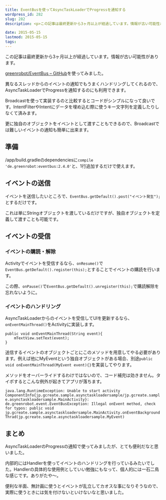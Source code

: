 ```yaml
---
title: EventBusを使ってAsyncTaskLoaderでProgressを通知する
wordpress_id: 282
slug: 282
description: <p>この記事は最終更新から3ヶ月以上が経過しています。情報が古い可能性があります。greenrobot/EventBus &#8211; GitHubを使ってみました。 異なるスレッドからのイベントの通知でもうまくハンドリン [&hellip;]</p>

date: 2015-05-15
lastmod: 2015-05-15
tags: 
---
```


<div id="wppda_alert">この記事は最終更新から3ヶ月以上が経過しています。情報が古い可能性があります。</div><p><a href="https://github.com/greenrobot/EventBus">greenrobot/EventBus &#8211; GitHub</a>を使ってみました。</p>
<p>異なるスレッドからのイベントの通知でもうまくハンドリングしてくれるので、AsyncTaskLoaderでProgressを通知するのにも利用できます。</p>
<p>Broadcastを使って実装するのと比較するとコードがシンプルになって良いです。IntentFilterやIntentにデータを埋め込む際に使うキー文字列を定義したりしなくて済みます。</p>
<p>更に独自のオブジェクトをイベントとして渡すこともできるので、Broadcastでは難しいイベントの通知も簡単に出来ます。</p>
<h2>準備</h2>
<p>/app/build.gradleのdependenciesに<code>compile 'de.greenrobot:eventbus:2.4.0'</code>と、1行追加するだけで使えます。</p>
<h2>イベントの送信</h2>
<p>イベントを送信したいところで、<code>EventBus.getDefault().post("イベント発生");</code>とするだけです。</p>
<p>これは単にStringオブジェクトを渡しているだけですが、独自オブジェクトを定義して渡すことも可能です。</p>
<h2>イベントの受信</h2>
<h3>イベントの購読・解除</h3>
<p>Activityでイベントを受信するなら、<code>onResume()</code>で<code>EventBus.getDefault().register(this);</code>とすることでイベントの購読を行います。</p>
<p>この際、<code>onPause()</code>で<code>EventBus.getDefault().unregister(this);</code>で購読解除を忘れないように。</p>
<h3>イベントのハンドリング</h3>
<p>AsyncTaskLoaderからのイベントを受信してUIを更新するなら、<code>onEventMainThread()</code>をActivityに実装します。</p>
<pre><code>public void onEventMainThread(String event){
    mTextView.setText(event);
}
</code></pre>
<p>送信するイベントのオブジェクトごとにこのメソッドを用意してやる必要があります。例えば他にMyEventという独自オブジェクトがある場合、別途<code>public void onEventMainThread(MyEvent event){}</code>を実装してやります。</p>
<p>メソッドをオーバーライドするわけではないので、コード補完は効きません。タイポするとこんな例外が起きてアプリが落ちます。</p>
<p><code>java.lang.RuntimeException: Unable to start activity ComponentInfo{jp.gcreate.sample.asynctaskloadersample/jp.gcreate.sample.asynctaskloadersample.MainActivity}: de.greenrobot.event.EventBusException: Illegal onEvent method, check for typos: public void jp.gcreate.sample.asynctaskloadersample.MainActivity.onEventBackgroundThrad(jp.gcreate.sample.asynctaskloadersample.MyEvent)</code></p>
<h2>まとめ</h2>
<p>AsyncTaskLoaderのProgressの通知で使ってみましたが、とても便利だなと思いました。</p>
<p>内部的にはHandlerを使ってイベントのハンドリングを行っているみたいでした。Handlerの具体的な使用例としていい勉強にもなって、個人的には一石二鳥な感じです。ありがたや〜。</p>
<p>便利な半面、無計画に使うとイベントが乱立してカオスな事になりそうなので、実際に使うときには気を付けないといけないなと思いました。</p>

  